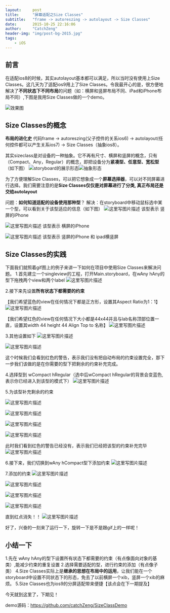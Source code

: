 ```yaml
---
layout:     post
title:      "屏幕适配之Size Classes"
subtitle:   "frame -> autoreszing -> autolayout -> Size Classes"
date:       2015-10-25 22:16:06
author:     "CatchZeng"
header-img: "img/post-bg-2015.jpg"
tags:
    - iOS
---
```


<span id="busuanzi_container_page_pv"></span>

## 前言

在适配ios8的时候，其实autolayout基本都可以满足，所以当时没有使用上Size Classes。这几天为了适配ios9用上了Size Classes。令我最开心的是，很方便地解决了**不同状态下不同布局**的问题（如：横屏和竖屏布局不同、iPad和iPhone布局不同）,下图是我用Size Classes做的一个demo。

![效果图](http://img.blog.csdn.net/20150924135208588)

## Size Classes的概念
**布局的进化史**
代码frame -> autoreszing(父子控件的关系ios6) -> autolayout(任何控件都可以产生关系ios7) -> Size Classes（抽象ios8）。

其实sizeclass是对设备的一种抽象。它不再有尺寸、横屏和竖屏的概念，只有（Compact、Any，Regular）的概念，即把设备分为**紧凑型、任意型、宽松型**（如下图）
![storyboard的展示形态](http://img.blog.csdn.net/20150924204829183)![抽象形态](http://img.blog.csdn.net/20150924204935390)

为了方便理解Size Classes，可以把它想象成一个**屏幕选择器**，可以对不同屏幕进行选择。我们需要注意的是**Size Classes仅仅是对屏幕进行了分类, 真正布局还是交给autolayout**

问题：**如何知道适配的设备使用那种型**？
解决：在storyboard中移动鼠标选中某一个型，可以看到关于该型适应的信息（如下图）
![这里写图片描述](http://img.blog.csdn.net/20150924210540664)  该型表示 竖屏的iPhone

![这里写图片描述](http://img.blog.csdn.net/20150924210714273) 该型表示 横屏的iPhone

![这里写图片描述](http://img.blog.csdn.net/20150924210835075) 该型表示 竖屏的iPhone 和 ipad横竖屏

  
  
## Size Classes的实践


下面我们就照着gif图上的例子来讲一下如何在项目中使用Size Classes来解决问题。
1.首先建立一个singleview的工程，打开Main.storyboard，在wAny hAny的型下拖拽两个view和两个label
![这里写图片描述](http://img.blog.csdn.net/20150924212158909)


2.接下来先设置**所有状态下都需要的约束**

【我们希望蓝色的view在任何情况下都是正方形，设置其Aspect Ratio为1：1】
![这里写图片描述](http://img.blog.csdn.net/20150924212511678)


【我们希望红色的view在任何情况下大小都是44x44并且与lab名称顶部位置一直，设置其width 44 height 44  Align Top to 名称】
![这里写图片描述](http://img.blog.csdn.net/20150924212701257)

3.其他设置如下
![这里写图片描述](http://img.blog.csdn.net/20150924213136063)

![这里写图片描述](http://img.blog.csdn.net/20150924213228323)

这个时候我们会看到红色的警告，表示我们没有把自动布局的约束设置完全，那下一步我们该做的是在你需要的型下把剩余的约束补充完成。

4.选择型到 wCompact hRegular（选中后wCompact hRegular的背景会变蓝色,表示你已经进入到该型的模式下）
![这里写图片描述](http://img.blog.csdn.net/20150924213511441)

5.为该型补充剩余的约束

![这里写图片描述](http://img.blog.csdn.net/20150924213948955)

![这里写图片描述](http://img.blog.csdn.net/20150924214016180)

![这里写图片描述](http://img.blog.csdn.net/20150924214036219)

![这里写图片描述](http://img.blog.csdn.net/20150924214056416)

此时我们看到红色的警告已经没有，表示我们已经把该型的约束补充完毕
![这里写图片描述](http://img.blog.csdn.net/20150924214157176)


6.接下来，我们切换到wAny hCompact型下添加约束
![这里写图片描述](http://img.blog.csdn.net/20150924214333696)

7.添加的约束
![这里写图片描述](http://img.blog.csdn.net/20150924214538686)

![这里写图片描述](http://img.blog.csdn.net/20150924214603332)

![这里写图片描述](http://img.blog.csdn.net/20150924214620984)

![这里写图片描述](http://img.blog.csdn.net/20150924214636822)

直到红点消失！！
![这里写图片描述](http://img.blog.csdn.net/20150924214157176)

好了，兴奋的一刻来了运行一下，旋转一下是不是跟gif上的一样呢！


## 小结一下

1.先在 wAny hAny的型下设置所有状态下都需要的约束（有点像面向对象的基类）,能减少约束的重复设置
2.选择需要适配的型，进行约束的添加（有点像子类）
4.Size Classes实际上是**继承的思想在布局中的运用**，让我们能在一个storyboard中设置不同状态下的形态，免去了以前横屏一个xib，竖屏一个xib的麻烦。
5.Size Classes也为ios9的分屏适配带来便捷【该点会在下一期提及】

今天就到这里了，下期见！

demo源码：https://github.com/catchZeng/SizeClassDemo

